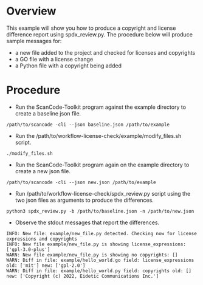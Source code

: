 # Overview
This example will show you how to produce a copyright and
license difference report using spdx_review.py. The procedure
below will produce sample messages for:
- a new file added to the project and checked for licenses
  and copyrights
- a GO file with a license change
- a Python file with a copyright being added

# Procedure
- Run the ScanCode-Toolkit program against the example directory
  to create a baseline json file.
```
/path/to/scancode -cli --json baseline.json /path/to/example
```
- Run the /path/to/workflow-license-check/example/modify_files.sh script.
```
./modify_files.sh
```
- Run the ScanCode-Toolkit program again on the example directory
  to create a new json file.
```
/path/to/scancode -cli --json new.json /path/to/example
```
- Run /path/to/workflow-license-check/spdx_review.py script using
  the two json files as arguments to produce the differences.
```
python3 spdx_review.py -b /path/to/baseline.json -n /path/to/new.json
```
- Observe the stdout messages that report the differences.
```
INFO: New file: example/new_file.py detected. Checking now for license expressions and copyrights
INFO: New file example/new_file.py is showing license_expressions: ['gpl-3.0-plus']
WARN: New file example/new_file.py is showing no copyrights: []
WARN: Diff in file: example/hello_world.go field: license_expressions old: ['mit'] new: ['gpl-2.0']
WARN: Diff in file: example/hello_world.py field: copyrights old: [] new: ['Copyright (c) 2022, Eidetic Communications Inc.']
```
